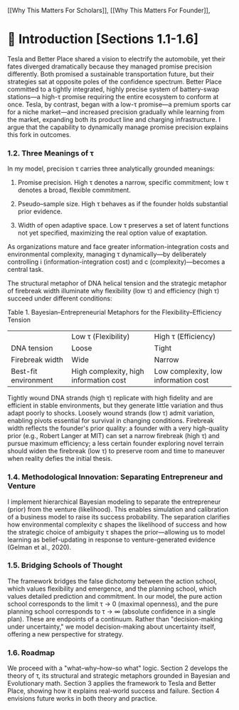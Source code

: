 [[Why This Matters For Scholars]], [[Why This Matters For Founder]],  
# 🐢 Introduction [Sections 1.1-1.6]

Tesla and Better Place shared a vision to electrify the automobile, yet their fates diverged dramatically because they managed promise precision differently. Both promised a sustainable transportation future, but their strategies sat at opposite poles of the confidence spectrum. Better Place committed to a tightly integrated, highly precise system of battery-swap stations—a high-τ promise requiring the entire ecosystem to conform at once. Tesla, by contrast, began with a low-τ promise—a premium sports car for a niche market—and increased precision gradually while learning from the market, expanding both its product line and charging infrastructure. I argue that the capability to dynamically manage promise precision explains this fork in outcomes.

### 1.2. Three Meanings of τ

In my model, precision τ carries three analytically grounded meanings:

1. Promise precision. High τ denotes a narrow, specific commitment; low τ denotes a broad, flexible commitment.  
      
    
2. Pseudo–sample size. High τ behaves as if the founder holds substantial prior evidence.  
      
    
3. Width of open adaptive space. Low τ preserves a set of latent functions not yet specified, maximizing the real option value of exaptation.  
      
    

As organizations mature and face greater information-integration costs and environmental complexity, managing τ dynamically—by deliberately controlling i (information-integration cost) and c (complexity)—becomes a central task.

The structural metaphor of DNA helical tension and the strategic metaphor of firebreak width illuminate why flexibility (low τ) and efficiency (high τ) succeed under different conditions:

Table 1. Bayesian–Entrepreneurial Metaphors for the Flexibility–Efficiency Tension

|   |   |   |
|---|---|---|
||Low τ (Flexibility)|High τ (Efficiency)|
|DNA tension|Loose|Tight|
|Firebreak width|Wide|Narrow|
|Best-fit environment|High complexity, high information cost|Low complexity, low information cost|

Tightly wound DNA strands (high τ) replicate with high fidelity and are efficient in stable environments, but they generate little variation and thus adapt poorly to shocks. Loosely wound strands (low τ) admit variation, enabling pivots essential for survival in changing conditions. Firebreak width reflects the founder's prior quality: a founder with a very high-quality prior (e.g., Robert Langer at MIT) can set a narrow firebreak (high τ) and pursue maximum efficiency; a less certain founder exploring novel terrain should widen the firebreak (low τ) to preserve room and time to maneuver when reality defies the initial thesis.

### 1.4. Methodological Innovation: Separating Entrepreneur and Venture

I implement hierarchical Bayesian modeling to separate the entrepreneur (prior) from the venture (likelihood). This enables simulation and calibration of a business model to raise its success probability. The separation clarifies how environmental complexity c shapes the likelihood of success and how the strategic choice of ambiguity τ shapes the prior—allowing us to model learning as belief-updating in response to venture-generated evidence (Gelman et al., 2020).

### 1.5. Bridging Schools of Thought

The framework bridges the false dichotomy between the action school, which values flexibility and emergence, and the planning school, which values detailed prediction and commitment. In our model, the pure action school corresponds to the limit τ → 0 (maximal openness), and the pure planning school corresponds to τ → ∞ (absolute confidence in a single plan). These are endpoints of a continuum. Rather than "decision-making under uncertainty," we model decision-making about uncertainty itself, offering a new perspective for strategy.

### 1.6. Roadmap

We proceed with a "what–why–how–so what" logic. Section 2 develops the theory of τ, its structural and strategic metaphors grounded in Bayesian and Evolutionary math. Section 3 applies the framework to Tesla and Better Place, showing how it explains real-world success and failure. Section 4 envisions future works in both theory and practice.
